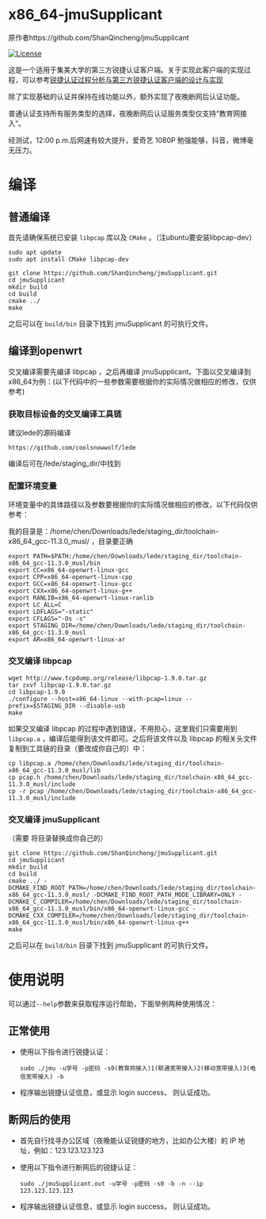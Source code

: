 # x86_64-jmuSupplicant

原作者https://github.com/ShanQincheng/jmuSupplicant

[![License](https://camo.githubusercontent.com/232bcc81505d2ff5c9a69601c5dafc4df8d24e6857c4538b1772f77ce6c306ab/68747470733a2f2f696d672e736869656c64732e696f2f6372617465732f6c2f72757374632d73657269616c697a652e737667)](https://raw.githubusercontent.com/ShanQincheng/jmuSupplicant/master/LICENSE)

这是一个适用于集美大学的第三方锐捷认证客户端。关于实现此客户端的实现过程，可以参考[锐捷认证过程分析与第三方锐捷认证客户端的设计与实现](https://github.com/ShanQincheng/jmuSupplicant/blob/master/doc/锐捷认证过程分析与第三方锐捷认证客户端的设计与实现.pdf)

除了实现基础的认证并保持在线功能以外，额外实现了夜晚断网后认证功能。

普通认证支持所有服务类型的选择，夜晚断网后认证服务类型仅支持“教育网接入”。

经测试，12:00 p.m.后网速有较大提升，爱奇艺 1080P 勉强能够，抖音，微博毫无压力。

# 编译



## 普通编译



首先请确保系统已安装 `libpcap` 库以及 `CMake` 。（注ubuntu要安装libpcap-dev）

```
sudo apt update 
sudo apt install CMake libpcap-dev
```



```
git clone https://github.com/ShanQincheng/jmuSupplicant.git
cd jmuSupplicant
mkdir build
cd build
cmake ../
make
```



之后可以在 `build/bin` 目录下找到 jmuSupplicant 的可执行文件。

## 编译到openwrt



交叉编译需要先编译 libpcap ，之后再编译 jmuSupplicant。下面以交叉编译到x86_64为例：(以下代码中的一些参数需要根据你的实际情况做相应的修改，仅供参考)

### 获取目标设备的交叉编译工具链



建议lede的源码编译

```
https://github.com/coolsnowwolf/lede
```

编译后可在/lede/staging_dir/中找到

### 配置环境变量



环境变量中的具体路径以及参数要根据你的实际情况做相应的修改，以下代码仅供参考：

我的目录是：/home/chen/Downloads/lede/staging_dir/toolchain-x86_64_gcc-11.3.0_musl/  ，目录要正确

```
export PATH=$PATH:/home/chen/Downloads/lede/staging_dir/toolchain-x86_64_gcc-11.3.0_musl/bin
export CC=x86_64-openwrt-linux-gcc
export CPP=x86_64-openwrt-linux-cpp
export GCC=x86_64-openwrt-linux-gcc
export CXX=x86_64-openwrt-linux-g++
export RANLIB=x86_64-openwrt-linux-ranlib
export LC_ALL=C
export LDFLAGS="-static"
export CFLAGS="-Os -s"
export STAGING_DIR=/home/chen/Downloads/lede/staging_dir/toolchain-x86_64_gcc-11.3.0_musl
export AR=x86_64-openwrt-linux-ar
```



### 交叉编译 libpcap



```
wget http://www.tcpdump.org/release/libpcap-1.9.0.tar.gz
tar zxvf libpcap-1.9.0.tar.gz
cd libpcap-1.9.0
./configure --host=x86_64-linux --with-pcap=linux --prefix=$STAGING_DIR --disable-usb
make
```



如果交叉编译 libpcap 的过程中遇到错误，不用担心，这里我们只需要用到 `libpcap.a` ，编译后能得到该文件即可。之后将该文件以及 libpcap 的相关头文件复制到工具链的目录（要改成你自己的）中：

```
cp libpcap.a /home/chen/Downloads/lede/staging_dir/toolchain-x86_64_gcc-11.3.0_musl/lib
cp pcap.h /home/chen/Downloads/lede/staging_dir/toolchain-x86_64_gcc-11.3.0_musl/include
cp -r pcap /home/chen/Downloads/lede/staging_dir/toolchain-x86_64_gcc-11.3.0_musl/include
```



### 交叉编译 jmuSupplicant

（需要 将目录替换成你自己的）

```
git clone https://github.com/ShanQincheng/jmuSupplicant.git
cd jmuSupplicant
mkdir build
cd build
cmake ../ -DCMAKE_FIND_ROOT_PATH=/home/chen/Downloads/lede/staging_dir/toolchain-x86_64_gcc-11.3.0_musl/ -DCMAKE_FIND_ROOT_PATH_MODE_LIBRARY=ONLY -DCMAKE_C_COMPILER=/home/chen/Downloads/lede/staging_dir/toolchain-x86_64_gcc-11.3.0_musl/bin/x86_64-openwrt-linux-gcc -DCMAKE_CXX_COMPILER=/home/chen/Downloads/lede/staging_dir/toolchain-x86_64_gcc-11.3.0_musl/bin/x86_64-openwrt-linux-g++
make
```



之后可以在 `build/bin` 目录下找到 jmuSupplicant 的可执行文件。

# 使用说明



可以通过`--help`参数来获取程序运行帮助，下面举例两种使用情况：

## 正常使用



- 使用以下指令进行锐捷认证：

  ```
  sudo ./jmu -u学号 -p密码 -s0(教育网接入)1(联通宽带接入)2(移动宽带接入)3(电信宽带接入) -b
  ```

  

- 程序输出锐捷认证信息，或显示 login success， 则认证成功。

## 断网后的使用



- 首先自行找寻办公区域（夜晚能认证锐捷的地方，比如办公大楼）的 IP 地址，例如：123.123.123.123

- 使用以下指令进行断网后的锐捷认证：

  ```
  sudo ./jmuSupplicant.out -u学号 -p密码 -s0 -b -n --ip 123.123.123.123
  ```

  

- 程序输出锐捷认证信息，或显示 login success， 则认证成功。
